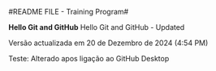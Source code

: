 #README FILE - Training Program#

**Hello Git and GitHub**
Hello Git and GitHub - Updated

Versão actualizada em 20 de Dezembro de 2024 (4:54 PM)

Teste: Alterado apos ligação ao GitHub Desktop
